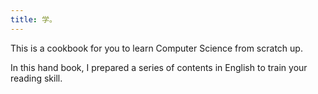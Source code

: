 ```yaml
---
title: 学。
---
```

This is a cookbook for you to learn Computer Science from scratch up.

In this hand book, I prepared a series of contents in English to train your reading skill.
